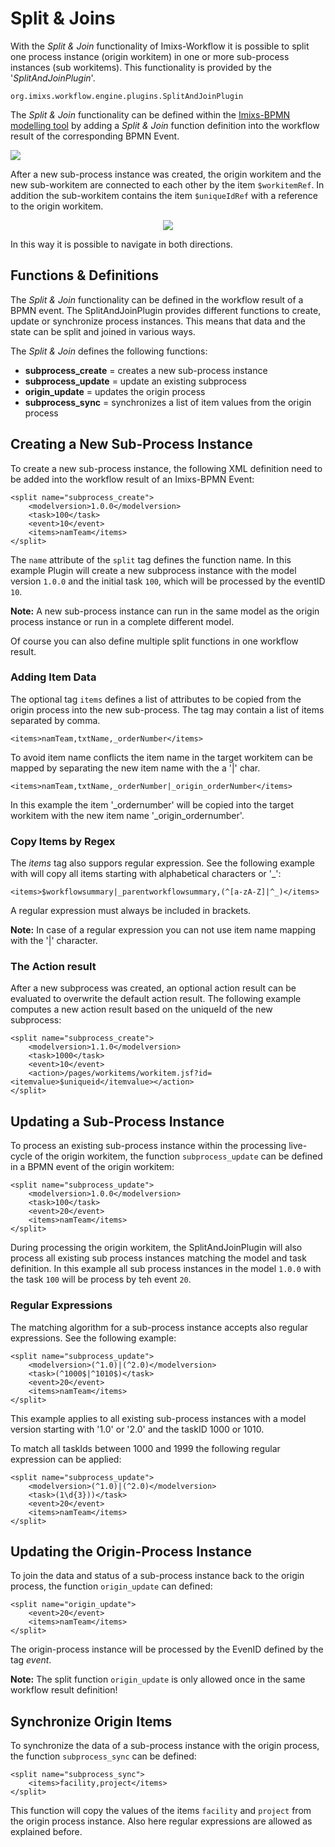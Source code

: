 # Split & Joins

With the _Split & Join_ functionality of Imixs-Workflow it is possible to split one process instance (origin workitem) in one or more sub-process instances (sub workitems). This functionality is provided by the '_SplitAndJoinPlugin_'.

    org.imixs.workflow.engine.plugins.SplitAndJoinPlugin

The _Split & Join_ functionality can be defined within the [Imixs-BPMN modelling tool](../../modelling/index.html) by adding a _Split & Join_ function definition into the workflow result of the corresponding BPMN Event.

<img src="../../images/modelling/splitandjoin-example-01.png"/>

After a new sub-process instance was created, the origin workitem and the new sub-workitem are connected to each other by the item `$workitemRef`.
In addition the sub-workitem contains the item `$uniqueIdRef` with a reference to the origin workitem.

<center><img src="../../images/engine/split-and-join-ref.png"/></center>

In this way it is possible to navigate in both directions.

## Functions & Definitions

The _Split & Join_ functionality can be defined in the workflow result of a BPMN event. The SplitAndJoinPlugin provides different functions to create, update or synchronize process instances. This means that data and the state can be split and joined in various ways.

The _Split & Join_ defines the following functions:

- <strong>subprocess_create</strong> = creates a new sub-process instance
- <strong>subprocess_update</strong> = update an existing subprocess
- <strong>origin_update</strong> = updates the origin process
- <strong>subprocess_sync</strong> = synchronizes a list of item values from the origin process

## Creating a New Sub-Process Instance

To create a new sub-process instance, the following XML definition need to be added into the workflow result of an Imixs-BPMN Event:

    <split name="subprocess_create">
    	<modelversion>1.0.0</modelversion>
    	<task>100</task>
    	<event>10</event>
    	<items>namTeam</items>
    </split>

The `name` attribute of the `split` tag defines the function name. In this example Plugin will create a new subprocess instance with the model version `1.0.0` and the initial task `100`, which will be processed by the eventID `10`.

**Note:** A new sub-process instance can run in the same model as the origin process instance or run in a complete different model.

Of course you can also define multiple split functions in one workflow result.

### Adding Item Data

The optional tag `items` defines a list of attributes to be copied from the origin process into the new sub-process. The tag may contain a list of items separated by comma.

    <items>namTeam,txtName,_orderNumber</items>

To avoid item name conflicts the item name in the target workitem can be mapped by separating the new item name with the a '|' char.

    <items>namTeam,txtName,_orderNumber|_origin_orderNumber</items>

In this example the item '\_ordernumber' will be copied into the target workitem with the new item name '\_origin_ordernumber'.

### Copy Items by Regex

The _items_ tag also suppors regular expression. See the following example with will copy all items starting with alphabetical characters or '\_':

    <items>$workflowsummary|_parentworkflowsummary,(^[a-zA-Z]|^_)</items>

A regular expression must always be included in brackets.

**Note:** In case of a regular expression you can not use item name mapping with the '|' character.

### The Action result

After a new subprocess was created, an optional action result can be evaluated to overwrite the default action result.
The following example computes a new action result based on the uniqueId of the new subprocess:

    <split name="subprocess_create">
        <modelversion>1.1.0</modelversion>
        <task>1000</task>
        <event>10</event>
        <action>/pages/workitems/workitem.jsf?id=<itemvalue>$uniqueid</itemvalue></action>
    </split>

## Updating a Sub-Process Instance

To process an existing sub-process instance within the processing live-cycle of the origin workitem, the function `subprocess_update` can be defined in a BPMN event of the origin workitem:

    <split name="subprocess_update">
    	<modelversion>1.0.0</modelversion>
    	<task>100</task>
    	<event>20</event>
    	<items>namTeam</items>
    </split>

During processing the origin workitem, the SplitAndJoinPlugin will also process all existing sub process instances matching the model and task definition.
In this example all sub process instances in the model `1.0.0` with the task `100` will be process by teh event `20`.

### Regular Expressions

The matching algorithm for a sub-process instance accepts also regular expressions. See the following example:

    <split name="subprocess_update">
    	<modelversion>(^1.0)|(^2.0)</modelversion>
    	<task>(^1000$|^1010$)</task>
    	<event>20</event>
    	<items>namTeam</items>
    </split>

This example applies to all existing sub-process instances with a model version starting with '1.0' or '2.0' and the taskID 1000 or 1010.

To match all taskIds between 1000 and 1999 the following regular expression can be applied:

    <split name="subprocess_update">
    	<modelversion>(^1.0)|(^2.0)</modelversion>
    	<task>(1\d{3}))</task>
    	<event>20</event>
    	<items>namTeam</items>
    </split>

## Updating the Origin-Process Instance

To join the data and status of a sub-process instance back to the origin process, the function `origin_update` can defined:

    <split name="origin_update">
    	<event>20</event>
    	<items>namTeam</items>
    </split>

The origin-process instance will be processed by the EvenID defined by the tag _event_.

**Note:** The split function `origin_update` is only allowed once in the same workflow result definition!

## Synchronize Origin Items

To synchronize the data of a sub-process instance with the origin process, the function `subprocess_sync` can be defined:

    <split name="subprocess_sync">
    	<items>facility,project</items>
    </split>

This function will copy the values of the items `facility` and `project` from the origin process instance. Also here regular expressions are allowed as explained before.
